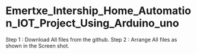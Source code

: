 # Emertxe_Intership_Home_Automation_IOT_Project_Using_Arduino_uno
Step 1 : Download All files from the github.
Step 2 : Arrange All files as shown in the Screen shot.
      
